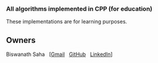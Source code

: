 ### All algorithms implemented in CPP (for education)

These implementations are for learning purposes. 

## Owners

Biswanath Saha
&nbsp; [[Gmail](mailto:biswanathamz@gmail.com?Subject=The%20Algorithms%20-%20CPP)
&nbsp; [GitHub](https://github.com/biswanathamz)
&nbsp; [LinkedIn](https://www.linkedin.com/in/biswanathamz/)]


